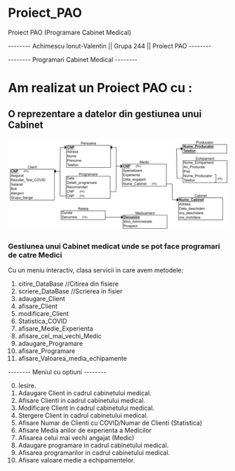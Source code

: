 # Proiect_PAO

Proiect PAO (Programare Cabinet Medical)

-------- Achimescu Ionut-Valentin || Grupa 244 || Proiect PAO --------

-------- Programari Cabinet Medical --------

# Am realizat un Proiect PAO cu :

## O reprezentare a datelor din gestiunea unui Cabinet

<img src="DataBase_Reprezentation.png"></img>

### Gestiunea unui Cabinet medicat unde se pot face programari de catre Medici

Cu un meniu interactiv, clasa servicii in care avem metodele:

1. citire_DataBase //Citirea din fisiere
2. scriere_DataBase //Scrierea in fisier
3. adaugare_Client
4. afisare_Client
5. modificare_Client
6. Statistica_COVID
7. afisare_Medie_Experienta
8. afisare_cel_mai_vechi_Medic
9. adaugare_Programare
10. afisare_Programare
11. afisare_Valoarea_media_echipamente

-------- Meniul cu optiuni --------

0. Iesire.
1. Adaugare Client in cadrul cabinetului medical.
2. Afisare Clienti in cadrul cabinetului medical.
3. Modificare Client in cadrul cabinetului medical.
4. Stergere Client in cadrul cabinetului medical.
5. Afisare Numar de Clienti cu COVID/Numar de Clienti (Statistica)
6. Afisare Media anilor de experienta a Medicilor
7. Afisarea celui mai vechi angajat (Medic)
8. Adaugare programare in cadrul cabinetului medical.
9. Afisarea programarilor in cadrul cabinetului medical.
10. Afisare valoare medie a echipamentelor.
